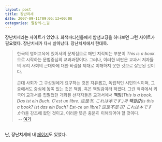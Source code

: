 ```yaml
---
layout: post
title: 장난치세
date: 2007-09-11T09:06:13+00:00
categories: 일상의-느낌
---
```

장난치세라는 사이트가 있었다. 회색파티션틈에서 밤샘코딩을 하다보면 그런 사이트가 필요했다. 장난치세가 다시 살아났다. 장난치세에서 한대목.<br />
<blockquote><div>
한국의 영어교육에 있어서의 문제점으로 매번 지적되는 부분이 <i>This is a book.</i>으로 시작하는 문법중심의 교과과정이다. 그러나, 이러한 비판은 교과서 저자들의 우리 사회의 근대화에 대한 바램을 제대로 이해하지 못한 것으로 잘못된 것이다.<br />
</div>
<br />
근대 사회가 그 구성원에게 요구하는 것은 자유롭고, 독립적인 시민의식이며, 그중에서도 중심에 놓여 있는 것은 책임, 혹은 책임감이라 하겠다. 그런 맥락에서 외국어 교과서를 집필했던 개화된 선각자들은  교과서에서 <strong>책임</strong>(<i>This is a book. Das ist ein Buch. C'est un libre. 这是书. これは本です.<i>)과 <strong>책임감</strong>(</i>Is this a book? Ist das ein Buch? Est-ce un libre? 这是不是书? これは本ですか?</i>)을 강조해 왔던 것이고, 이러한 뜻은 충분히 이해되어야 할 것이다.<br />
&nbsp;-- <a href="http://jangnan.org/moniwiki/wiki.php/ThisIsABook" target="_blank">여기</a><br />
</blockquote><br />
난, 장난치세에 내 <a href="http://jangnan.org/moniwiki/wiki.php/%B5%B9%C7%C9%C8%A3%C5%DA" target="_blank">페이지</a>도 있었다. <br />
